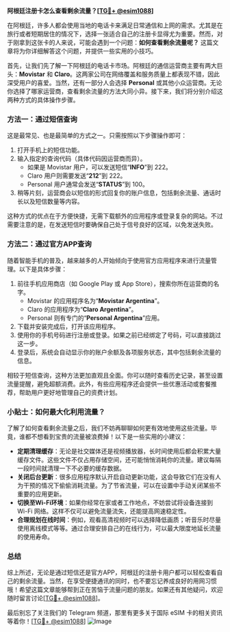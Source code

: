 **阿根廷注册卡怎么查看剩余流量？[[TG💪+ @esim1088](https://t.me/s/esim1088)]**

在阿根廷，许多人都会使用当地的电话卡来满足日常通信和上网的需求。尤其是在旅行或者短期居住的情况下，选择一张适合自己的注册卡显得尤为重要。然而，对于刚拿到这张卡的人来说，可能会遇到一个问题：**如何查看剩余流量呢？** 这篇文章将为你详细解答这个问题，并提供一些实用的小技巧。

首先，让我们先了解一下阿根廷的电话卡市场。阿根廷的通信运营商主要有两大巨头：**Movistar** 和 **Claro**。这两家公司在网络覆盖和服务质量上都表现不错，因此深受用户的喜爱。当然，还有一部分人会选择 **Personal** 或其他小众运营商。无论你选择了哪家运营商，查看剩余流量的方法大同小异。接下来，我们将分别介绍这两种方式的具体操作步骤。

### 方法一：通过短信查询

这是最常见、也是最简单的方式之一。只需按照以下步骤操作即可：

1. 打开手机上的短信功能。
2. 输入指定的查询代码（具体代码因运营商而异）。
   - 如果是 Movistar 用户，可以发送短信“**INFO**”到 222。
   - Claro 用户则需要发送“**212**”到 222。
   - Personal 用户通常会发送“**STATUS**”到 100。
3. 稍等片刻，运营商会以短信的形式回复你的账户信息，包括剩余流量、通话时长以及短信数量等内容。

这种方式的优点在于方便快捷，无需下载额外的应用程序或登录复杂的网站。不过需要注意的是，在发送短信时要确保自己处于信号良好的区域，以免发送失败。

### 方法二：通过官方APP查询

随着智能手机的普及，越来越多的人开始倾向于使用官方应用程序来进行流量管理。以下是具体步骤：

1. 前往手机应用商店（如 Google Play 或 App Store），搜索你所在运营商的名字。
   - Movistar 的应用程序名为“**Movistar Argentina**”。
   - Claro 的应用程序为“**Claro Argentina**”。
   - Personal 则有专门的“**Personal Argentina**”应用。
2. 下载并安装完成后，打开该应用程序。
3. 使用你的手机号码进行注册或登录。如果之前已经绑定了号码，可以直接跳过这一步。
4. 登录后，系统会自动显示你的账户余额及各项服务状态，其中包括剩余流量的信息。

相较于短信查询，这种方法更加直观且全面。你可以随时查看历史记录，甚至设置流量提醒，避免超额消费。此外，有些应用程序还会提供一些优惠活动或套餐推荐，帮助用户更好地管理自己的资费计划。

### 小贴士：如何最大化利用流量？

了解了如何查看剩余流量之后，我们不妨再聊聊如何更有效地使用这些流量。毕竟，谁都不想看到宝贵的流量被浪费掉！以下是一些实用的小建议：

- **定期清理缓存**：无论是社交媒体还是视频播放器，长时间使用后都会积累大量缓存文件。这些文件不仅占用存储空间，还可能悄悄消耗你的流量。建议每隔一段时间就清理一下不必要的缓存数据。
- **关闭后台更新**：很多应用程序默认开启自动更新功能，这会导致它们在没有人为干预的情况下偷偷消耗流量。为了节省流量，可以在设置中手动关闭某些不重要的应用更新。
- **切换至Wi-Fi环境**：如果你经常在家或者工作地点，不妨尝试将设备连接到 Wi-Fi 网络。这样不仅可以避免流量流失，还能提高网速稳定性。
- **合理规划在线时间**：例如，观看高清视频时可以选择降低画质；听音乐时尽量使用离线模式等等。通过合理安排自己的在线行为，可以最大限度地延长流量的使用寿命。

### 总结

综上所述，无论是通过短信还是官方APP，阿根廷的注册卡用户都可以轻松查看自己的剩余流量。当然，在享受便捷通讯的同时，也不要忘记养成良好的用网习惯哦！希望这篇文章能够帮到正在苦恼于流量问题的朋友。如果还有其他疑问，欢迎随时留言讨论[[TG💪+ @esim1088](https://t.me/s/esim1088)]。

最后别忘了关注我们的 Telegram 频道，那里有更多关于国际 eSIM 卡的相关资讯等着你！[[TG💪+ @esim1088](https://t.me/s/esim1088)] ![Image](https://i.postimg.cc/4NQfJmqS/Snipaste-2025-05-13-00-14-12.png)
